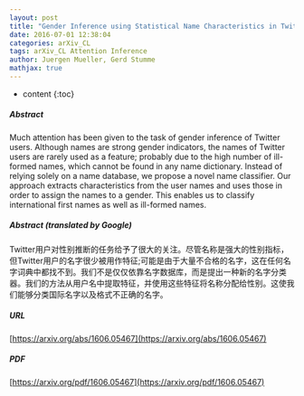 ```yaml
---
layout: post
title: "Gender Inference using Statistical Name Characteristics in Twitter"
date: 2016-07-01 12:38:04
categories: arXiv_CL
tags: arXiv_CL Attention Inference
author: Juergen Mueller, Gerd Stumme
mathjax: true
---
```


* content
{:toc}

##### Abstract
Much attention has been given to the task of gender inference of Twitter users. Although names are strong gender indicators, the names of Twitter users are rarely used as a feature; probably due to the high number of ill-formed names, which cannot be found in any name dictionary. Instead of relying solely on a name database, we propose a novel name classifier. Our approach extracts characteristics from the user names and uses those in order to assign the names to a gender. This enables us to classify international first names as well as ill-formed names.

##### Abstract (translated by Google)
Twitter用户对性别推断的任务给予了很大的关注。尽管名称是强大的性别指标，但Twitter用户的名字很少被用作特征;可能是由于大量不合格的名字，这在任何名字词典中都找不到。我们不是仅仅依靠名字数据库，而是提出一种新的名字分类器。我们的方法从用户名中提取特征，并使用这些特征将名称分配给性别。这使我们能够分类国际名字以及格式不正确的名字。

##### URL
[https://arxiv.org/abs/1606.05467](https://arxiv.org/abs/1606.05467)

##### PDF
[https://arxiv.org/pdf/1606.05467](https://arxiv.org/pdf/1606.05467)


